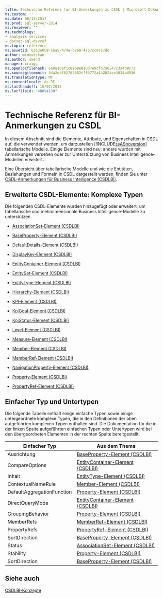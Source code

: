 ```yaml
---
title: Technische Referenz für BI-Anmerkungen zu CSDL | Microsoft-Dokumentation
ms.custom: ''
ms.date: 06/13/2017
ms.prod: sql-server-2014
ms.reviewer: ''
ms.technology:
- analysis-services
- docset-sql-devref
ms.topic: reference
ms.assetid: 63b3e069-6ba5-474e-b769-47b7cc87b7dd
author: minewiskan
ms.author: owend
manager: craigg
ms.openlocfilehash: 6e0a166f1c81b9e010d7e9cfd7a0547c3a4b9c72
ms.sourcegitcommit: 3da2edf82763852cff6772a1a282ace3034b4936
ms.translationtype: MT
ms.contentlocale: de-DE
ms.lasthandoff: 10/02/2018
ms.locfileid: "48094190"
---
```

# <a name="technical-reference-for-bi-annotations-to-csdl"></a>Technische Referenz für BI-Anmerkungen zu CSDL
  In diesem Abschnitt sind die Elemente, Attribute, und Eigenschaften in CSDL auf, die verwendet werden, um darzustellen [!INCLUDE[ssASnoversion](../../../includes/ssasnoversion-md.md)] tabellarische Modelle. Einige Elemente sind neu; andere wurden mit Anmerkungen versehen oder zur Unterstützung von Business Intelligence-Modellen erweitert.  
  
 Eine Übersicht über tabellarische Modelle und wie die Entitäten, Beziehungen und Formeln in CSDL dargestellt werden, finden Sie unter [CSDL-Anmerkungen für Business Intelligence &#40;CSDLBI&#41;](../csdl-annotations-for-business-intelligence-csdlbi.md).  
  
## <a name="extended-csdl-elements-complex-types"></a>Erweiterte CSDL-Elemente: Komplexe Typen  
 Die folgenden CSDL-Elemente wurden hinzugefügt oder erweitert, um tabellarische und mehrdimensionale Business Intelligence-Modelle zu unterstützen.  
  
-   [AssociationSet-Element &#40;CSDLBI&#41;](associationset-element-csdlbi.md)  
  
-   [BaseProperty-Element &#40;CSDLBI&#41;](property-element-csdlbi.md)  
  
-   [DefaultDetails-Element &#40;CSDLBI&#41;](defaultdetails-element-csdlbi.md)  
  
-   [DisplayKey-Element &#40;CSDLBI&#41;](displaykey-element-csdlbi.md)  
  
-   [EntityContainer-Element &#40;CSDLBI&#41;](entitycontainer-element-csdlbi.md)  
  
-   [EntitySet-Element &#40;CSDLBI&#41;](entityset-element-csdlbi.md)  
  
-   [EntityType-Element &#40;CSDLBI&#41;](entitytype-element-csdlbi.md)  
  
-   [Hierarchy-Element &#40;CSDLBI&#41;](hierarchy-element-csdlbi.md)  
  
-   [KPI-Element &#40;CSDLBI&#41;](kpi-element-csdlbi.md)  
  
-   [KpiGoal-Element &#40;CSDLBI&#41;](kpigoal-element-csdlbi.md)  
  
-   [KpiStatus-Element &#40;CSDLBI&#41;](kpistatus-element-csdlbi.md)  
  
-   [Level-Element &#40;CSDLBI&#41;](level-element-csdlbi.md)  
  
-   [Measure-Element &#40;CSDLBI&#41;](measure-element-csdlbi.md)  
  
-   [Member-Element &#40;CSDLBI&#41;](member-element-csdlbi.md)  
  
-   [MemberRef-Element &#40;CSDLBI&#41;](memberref-element-csdlbi.md)  
  
-   [NavigationProperty-Element &#40;CSDLBI&#41;](navigationproperty-element-csdlbi.md)  
  
-   [Property-Element &#40;CSDLBI&#41;](property-element-csdlbi.md)  
  
-   [PropertyRef-Element &#40;CSDLBI&#41;](propertyref-element-csdlbi.md)  
  
## <a name="simple-type-and-subtypes"></a>Einfacher Typ und Untertypen  
 Die folgende Tabelle enthält einige einfache Typen sowie einige untergeordnete komplexe Typen, die in den Definitionen der oben aufgeführten komplexen Typen enthalten sind. Die Dokumentation für die in der linken Spalte aufgeführten einfachen Typen oder Untertypen wird bei den übergeordneten Elementen in der rechten Spalte bereitgestellt.  
  
|Einfacher Typ|Aus dem Thema|  
|-----------------|--------------------|  
|Ausrichtung|[BaseProperty-Element &#40;CSDLBI&#41;](property-element-csdlbi.md)|  
|CompareOptions|[EntityContainer-Element &#40;CSDLBI&#41;](entitycontainer-element-csdlbi.md)|  
|Inhalt|[EntityType-Element &#40;CSDLBI&#41;](entitytype-element-csdlbi.md)|  
|ContextualNameRule|[Member-Element &#40;CSDLBI&#41;](member-element-csdlbi.md)|  
|DefaultAggregationFunction|[Property-Element &#40;CSDLBI&#41;](property-element-csdlbi.md)|  
|DirectQueryMode|[EntityContainer-Element &#40;CSDLBI&#41;](entitycontainer-element-csdlbi.md)|  
|GroupingBehavior|[Property-Element &#40;CSDLBI&#41;](property-element-csdlbi.md)|  
|MemberRefs|[MemberRef-Element &#40;CSDLBI&#41;](memberref-element-csdlbi.md)|  
|PropertyRefs|[PropertyRef-Element &#40;CSDLBI&#41;](propertyref-element-csdlbi.md)|  
|SortDirection|[BaseProperty-Element &#40;CSDLBI&#41;](property-element-csdlbi.md)|  
|Status|[AssociationSet-Element &#40;CSDLBI&#41;](associationset-element-csdlbi.md)|  
|Stability|[Property-Element &#40;CSDLBI&#41;](property-element-csdlbi.md)|  
|SortDirection|[BaseProperty-Element &#40;CSDLBI&#41;](property-element-csdlbi.md)|  
  
## <a name="see-also"></a>Siehe auch  
 [CSDLBI-Konzepte](../csdlbi-concepts.md)  
  
  
